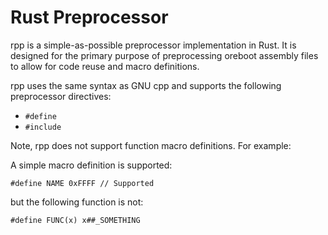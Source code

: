 # Rust Preprocessor

rpp is a simple-as-possible preprocessor implementation in Rust. It is designed
for the primary purpose of preprocessing oreboot assembly files to allow for
code reuse and macro definitions.

rpp uses the same syntax as GNU cpp and supports the following preprocessor
directives:

- `#define`
- `#include`

Note, rpp does not support function macro definitions. For example:

A simple macro definition is supported:

```
#define NAME 0xFFFF // Supported
```

but the following function is not:

```
#define FUNC(x) x##_SOMETHING
```
